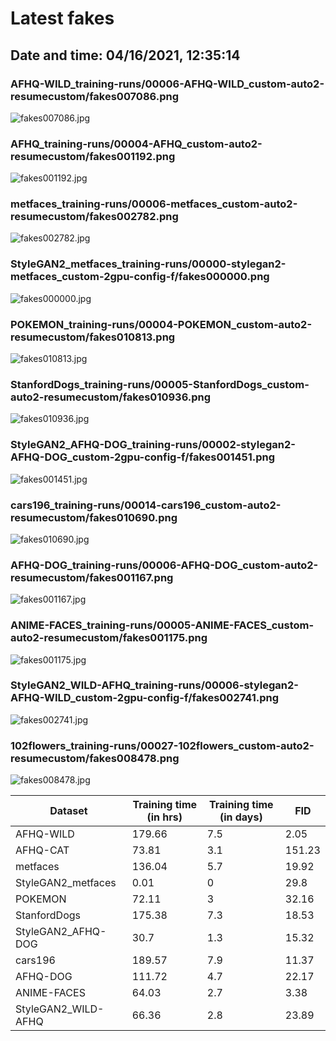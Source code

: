# Latest fakes
## Date and time: 04/16/2021, 12:35:14
### AFHQ-WILD_training-runs/00006-AFHQ-WILD_custom-auto2-resumecustom/fakes007086.png
![fakes007086.jpg](https://i.ibb.co/dmqzfnV/0000cd23a733.jpg "AFHQ-WILD_training-runs/00006-AFHQ-WILD_custom-auto2-resumecustom/fakes007086.png")

### AFHQ_training-runs/00004-AFHQ_custom-auto2-resumecustom/fakes001192.png
![fakes001192.jpg](https://i.ibb.co/cyFtpnz/82c03bcc5f64.jpg "AFHQ_training-runs/00004-AFHQ_custom-auto2-resumecustom/fakes001192.png")

### metfaces_training-runs/00006-metfaces_custom-auto2-resumecustom/fakes002782.png
![fakes002782.jpg](https://i.ibb.co/QdpBJy0/85e668e2a8cc.jpg "metfaces_training-runs/00006-metfaces_custom-auto2-resumecustom/fakes002782.png")

### StyleGAN2_metfaces_training-runs/00000-stylegan2-metfaces_custom-2gpu-config-f/fakes000000.png
![fakes000000.jpg](https://i.ibb.co/nD0q9fQ/02507c18307a.jpg "StyleGAN2_metfaces_training-runs/00000-stylegan2-metfaces_custom-2gpu-config-f/fakes000000.png")

### POKEMON_training-runs/00004-POKEMON_custom-auto2-resumecustom/fakes010813.png
![fakes010813.jpg](https://i.ibb.co/kS9GKBL/a2520c320739.jpg "POKEMON_training-runs/00004-POKEMON_custom-auto2-resumecustom/fakes010813.png")

### StanfordDogs_training-runs/00005-StanfordDogs_custom-auto2-resumecustom/fakes010936.png
![fakes010936.jpg](https://i.ibb.co/NYqBDts/f8bef6429a6c.jpg "StanfordDogs_training-runs/00005-StanfordDogs_custom-auto2-resumecustom/fakes010936.png")

### StyleGAN2_AFHQ-DOG_training-runs/00002-stylegan2-AFHQ-DOG_custom-2gpu-config-f/fakes001451.png
![fakes001451.jpg](https://i.ibb.co/Ks6b5x4/b949f22ccafe.jpg "StyleGAN2_AFHQ-DOG_training-runs/00002-stylegan2-AFHQ-DOG_custom-2gpu-config-f/fakes001451.png")

### cars196_training-runs/00014-cars196_custom-auto2-resumecustom/fakes010690.png
![fakes010690.jpg](https://i.ibb.co/bFfMfP2/8097a9790796.jpg "cars196_training-runs/00014-cars196_custom-auto2-resumecustom/fakes010690.png")

### AFHQ-DOG_training-runs/00006-AFHQ-DOG_custom-auto2-resumecustom/fakes001167.png
![fakes001167.jpg](https://i.ibb.co/jRGRr50/f35a37dabf02.jpg "AFHQ-DOG_training-runs/00006-AFHQ-DOG_custom-auto2-resumecustom/fakes001167.png")

### ANIME-FACES_training-runs/00005-ANIME-FACES_custom-auto2-resumecustom/fakes001175.png
![fakes001175.jpg](https://i.ibb.co/d0M1968/92524923258e.jpg "ANIME-FACES_training-runs/00005-ANIME-FACES_custom-auto2-resumecustom/fakes001175.png")

### StyleGAN2_WILD-AFHQ_training-runs/00006-stylegan2-AFHQ-WILD_custom-2gpu-config-f/fakes002741.png
![fakes002741.jpg](https://i.ibb.co/Wz89FWs/2ae6f0f36b93.jpg "StyleGAN2_WILD-AFHQ_training-runs/00006-stylegan2-AFHQ-WILD_custom-2gpu-config-f/fakes002741.png")

### 102flowers_training-runs/00027-102flowers_custom-auto2-resumecustom/fakes008478.png
![fakes008478.jpg](https://i.ibb.co/R3jzJjy/8e04a13dd534.jpg "102flowers_training-runs/00027-102flowers_custom-auto2-resumecustom/fakes008478.png")

| Dataset             |   Training time (in hrs) |   Training time (in days) |    FID |
|---------------------|--------------------------|---------------------------|--------|
| AFHQ-WILD           |                   179.66 |                       7.5 |   2.05 |
| AFHQ-CAT            |                    73.81 |                       3.1 | 151.23 |
| metfaces            |                   136.04 |                       5.7 |  19.92 |
| StyleGAN2_metfaces  |                     0.01 |                       0   |  29.8  |
| POKEMON             |                    72.11 |                       3   |  32.16 |
| StanfordDogs        |                   175.38 |                       7.3 |  18.53 |
| StyleGAN2_AFHQ-DOG  |                    30.7  |                       1.3 |  15.32 |
| cars196             |                   189.57 |                       7.9 |  11.37 |
| AFHQ-DOG            |                   111.72 |                       4.7 |  22.17 |
| ANIME-FACES         |                    64.03 |                       2.7 |   3.38 |
| StyleGAN2_WILD-AFHQ |                    66.36 |                       2.8 |  23.89 |